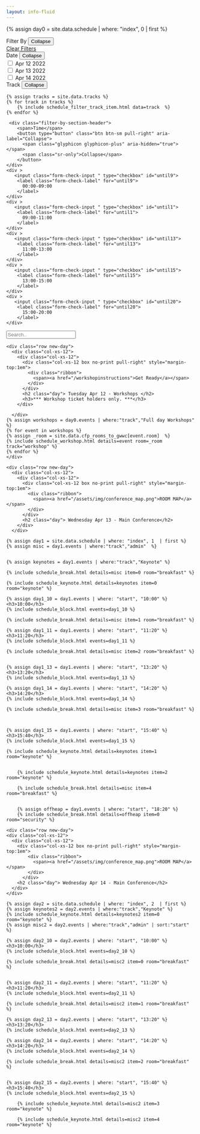 ```yaml
---
layout: info-fluid
---
```

{% assign day0 = site.data.schedule | where: "index", 0  | first %}

<div class="row schedule-container">
  <div class="col-sm-2 row schedule-filters">
    <div class="filter-by-header">
        <span>Filter By</span>
        <button type="button" class="btn btn-sm pull-right" aria-label="Left Align">
          <span class="glyphicon glyphicon-plus" aria-hidden="true"></span>
          <span class="sr-only">Collapse</span>
        </button>  
    </div>
    <div class="row">
      <a href="#">Clear Filters</a>
    </div>
    <div class="filter-by-section-header">
        <span>Date</span>
        <button type="button" class="btn btn-sm pull-right" aria-label="Collapse">
          <span class="glyphicon glyphicon-plus" aria-hidden="true"></span>
          <span class="sr-only">Collapse</span>
        </button>         
    </div>
    <div >
       <input class="form-check-input " type="checkbox" id="apr12">
        <label class="form-check-label" for="apr12">
          Apr 12 2022
        </label>
    </div>
    <div >
       <input class="form-check-input " type="checkbox" id="apr13">
        <label class="form-check-label" for="apr13">
          Apr 13 2022
        </label>
    </div>
    <div >
       <input class="form-check-input " type="checkbox" id="apr14">
        <label class="form-check-label" for="apr14">
          Apr 14 2022
        </label>
    </div>
    <div class="filter-by-section-header">
        <span>Track</span>
        <button type="button" class="btn btn-sm pull-right" aria-label="Collapse">
          <span class="glyphicon glyphicon-plus" aria-hidden="true"></span>
          <span class="sr-only">Collapse</span>
        </button>         
    </div>
    
    {% assign tracks = site.data.tracks %}
    {% for track in tracks %}
        {% include schedule_filter_track_item.html data=track  %}
    {% endfor %}
    
     <div class="filter-by-section-header">
        <span>Time</span>
        <button type="button" class="btn btn-sm pull-right" aria-label="Collapse">
          <span class="glyphicon glyphicon-plus" aria-hidden="true"></span>
          <span class="sr-only">Collapse</span>
        </button>         
    </div>
    <div >
       <input class="form-check-input " type="checkbox" id="until9">
        <label class="form-check-label" for="until9">
          00:00-09:00
        </label>
    </div>
    <div >
       <input class="form-check-input " type="checkbox" id="until1">
        <label class="form-check-label" for="until1">
          09:00-11:00
        </label>
    </div>
    <div >
       <input class="form-check-input " type="checkbox" id="until13">
        <label class="form-check-label" for="until13">
          11:00-13:00
        </label>
    </div>
    <div >
       <input class="form-check-input " type="checkbox" id="until15">
        <label class="form-check-label" for="until15">
          13:00-15:00
        </label>
    </div>
    <div >
       <input class="form-check-input " type="checkbox" id="until20">
        <label class="form-check-label" for="until20">
          15:00-20:00
        </label>
    </div>
  </div>
  <div class="row col-sm-10">
    <div class="row">
       <input class="form-control no-print" id="scheduleSearch" type="text" placeholder="Search..">
    </div>

    <div class="row new-day">
      <div class="col-xs-12">
        <div class="col-xs-12">
          <div class="col-xs-12 box no-print pull-right" style="margin-top:1em">
            <div class="ribbon">
              <span><a href="/workshopinstructions">Get Ready</a></span>
            </div>
          </div>
          <h2 class="day"> Tuesday Apr 12 - Workshops </h2>
          <h3>*** Workshop ticket holders only. ***</h3>
        </div>  
        
      </div>
    {% assign workshops = day0.events | where:"track","Full day Workshops" %}
    {% for event in workshops %}
    {% assign _room = site.data.cfp_rooms_to_gwwc[event.room]  %}
    {% include schedule_workshop.html details=event room=_room track="workshop" %}
    {% endfor %}
    </div>

    <div class="row new-day">
      <div class="col-xs-12">
        <div class="col-xs-12">          
          <div class="col-xs-12 box no-print pull-right" style="margin-top:1em">
            <div class="ribbon">
              <span><a href="/assets/img/conference_map.png">ROOM MAP</a></span>
            </div>
          </div>
          <h2 class="day"> Wednesday Apr 13 - Main Conference</h2>
        </div>
      </div>

    {% assign day1 = site.data.schedule | where: "index", 1  | first %}
    {% assign misc = day1.events | where:"track","admin"  %}

        
    {% assign keynotes = day1.events | where:"track","Keynote" %}
    
    {% include schedule_break.html details=misc item=0 room="breakfast" %}
    
    {% include schedule_keynote.html details=keynotes item=0 room="keynote" %}

    {% assign day1_10 = day1.events | where: "start", "10:00" %}
    <h3>10:00</h3>
    {% include schedule_block.html events=day1_10 %}

    {% include schedule_break.html details=misc item=1 room="breakfast" %}

    {% assign day1_11 = day1.events | where: "start", "11:20" %}
    <h3>11:20</h3>
    {% include schedule_block.html events=day1_11 %}

    {% include schedule_break.html details=misc item=2 room="breakfast" %}


    {% assign day1_13 = day1.events | where: "start", "13:20" %}
    <h3>13:20</h3>
    {% include schedule_block.html events=day1_13 %}

    {% assign day1_14 = day1.events | where: "start", "14:20" %}
    <h3>14:20</h3>
    {% include schedule_block.html events=day1_14 %}

    {% include schedule_break.html details=misc item=3 room="breakfast" %}



    {% assign day1_15 = day1.events | where: "start", "15:40" %}
    <h3>15:40</h3>
    {% include schedule_block.html events=day1_15 %}

    {% include schedule_keynote.html details=keynotes item=1 room="keynote" %}


        {% include schedule_keynote.html details=keynotes item=2 room="keynote" %}

        {% include schedule_break.html details=misc item=4 room="breakfast" %}


        {% assign offheap = day1.events | where: "start", "18:20" %}
        {% include schedule_break.html details=offheap item=0 room="security" %}

    <div class="row new-day">
    <div class="col-xs-12">
      <div class="col-xs-12">
        <div class="col-xs-12 box no-print pull-right" style="margin-top:1em">
            <div class="ribbon">
              <span><a href="/assets/img/conference_map.png">ROOM MAP</a></span>
            </div>
          </div>
        <h2 class="day"> Wednesday Apr 14 - Main Conference</h2>
      </div>
    </div>

    {% assign day2 = site.data.schedule | where: "index", 2  | first %}
    {% assign keynotes2 = day2.events | where:"track","Keynote" %}
    {% include schedule_keynote.html details=keynotes2 item=0 room="keynote" %}
    {% assign misc2 = day2.events | where:"track","admin" | sort:"start" %}

    {% assign day2_10 = day2.events | where: "start", "10:00" %}
    <h3>10:00</h3>
    {% include schedule_block.html events=day2_10 %}

    {% include schedule_break.html details=misc2 item=0 room="breakfast" %}


    {% assign day2_11 = day2.events | where: "start", "11:20" %}
    <h3>11:20</h3>
    {% include schedule_block.html events=day2_11 %}

    {% include schedule_break.html details=misc2 item=1 room="breakfast" %}

    {% assign day2_13 = day2.events | where: "start", "13:20" %}
    <h3>13:20</h3>
    {% include schedule_block.html events=day2_13 %}

    {% assign day2_14 = day2.events | where: "start", "14:20" %}
    <h3>14:20</h3>
    {% include schedule_block.html events=day2_14 %}

    {% include schedule_break.html details=misc2 item=2 room="breakfast" %}


    {% assign day2_15 = day2.events | where: "start", "15:40" %}
    <h3>15:40</h3>
    {% include schedule_block.html events=day2_15 %}

        {% include schedule_keynote.html details=misc2 item=3 room="keynote" %}

        {% include schedule_keynote.html details=misc2 item=4 room="keynote" %}

  </div>
</div>

<!-- 
{% include schedule_break.html details=day2_other item=0 room="breakfast" %}

{% include schedule_break.html details=day2_other item=1 room="keynote" %}
{% include schedule_keynote.html details=day2_keynote item=0 room="keynote" %}
{% include schedule_break.html details=day2_other item=2 room="break" %}

{% assign day2_10 = day2.events | where: "start", "10:20" %}
<h3>10:20</h3>
{% include schedule_block.html events=day2_10 %}

{% assign day2_11= day2.events | where: "start", "11:20" %}
<h3>11:20</h3>
{% include schedule_block.html events=day2_11 %}

{% include schedule_break.html details=day2_other item=3 room="lunch" %}

{% assign day2_13= day2.events | where: "start", "13:10" %}
<h3>13:10</h3>
{% include schedule_block.html events=day2_13 %}

{% assign day2_14= day2.events | where: "start", "14:10" %}
<h3>14:10</h3>
{% include schedule_block.html events=day2_14 %}

{% include schedule_break.html details=day2_other item=4 room="break" %}

{% assign day2_15= day2.events | where: "start", "15:30" %}
<h3>15:30</h3>
{% include schedule_block.html events=day2_15 %}

{% include schedule_keynote.html details=day2_keynote item=1 room="keynote" %}
{% include schedule_keynote.html details=day2_keynote item=2 room="keynote" %}

<h3>17:40</h3>
{% assign offheap = site.events | where: "slug", 4810 | first %}
{% include schedule_event.html details=offheap track="off-heap" room="off-heap" %}

{% include schedule_break.html details=day2_other item=5 track="happy-hour" room="break" %}
</div>  -->